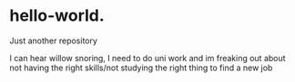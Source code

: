 # hello-world.
Just another repository

I can hear willow snoring, I need to do uni work and im freaking out about not having the right skills/not studying the right thing to find a new job
